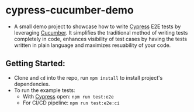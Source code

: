 # cypress-cucumber-demo

- A small demo project to showcase how to write [Cypress](https://www.cypress.io/) E2E tests by leveraging [Cucumber](https://cucumber.io/). It simplifies the traditional method of writing tests completely in code, enhances visibility of test cases by having the tests written in plain language and maximizes resuability of your code.

## Getting Started:

- Clone and `cd` into the repo, run `npm install` to install project's dependencies.
- To run the example tests:
  - With [Cypress](https://www.cypress.io/) open: `npm run test:e2e`
  - For CI/CD pipeline: `npm run test:e2e:ci`
